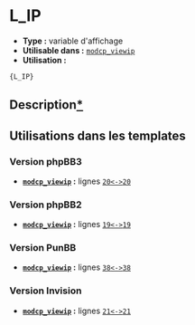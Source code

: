 # L_IP
* __Type :__ variable d'affichage
* __Utilisable dans :__ [`modcp_viewip`](../tpl/modcp_viewip.md#readme)
* __Utilisation :__

```html
{L_IP}
```

## Description[*](https://fa-tvars.appspot.com/var/L_IP)
## Utilisations dans les templates

### Version phpBB3
* __[`modcp_viewip`](../tpl/modcp_viewip.md#readme) :__ lignes [`20`](../src/prosilver/modcp_viewip.tpl#L20)[`<->`](../src/prosilver/modcp_viewip.tpl#L20-L20)[`20`](../src/prosilver/modcp_viewip.tpl#L20)

### Version phpBB2
* __[`modcp_viewip`](../tpl/modcp_viewip.md#readme) :__ lignes [`19`](../src/subsilver/modcp_viewip.tpl#L19)[`<->`](../src/subsilver/modcp_viewip.tpl#L19-L19)[`19`](../src/subsilver/modcp_viewip.tpl#L19)

### Version PunBB
* __[`modcp_viewip`](../tpl/modcp_viewip.md#readme) :__ lignes [`38`](../src/punbb/modcp_viewip.tpl#L38)[`<->`](../src/punbb/modcp_viewip.tpl#L38-L38)[`38`](../src/punbb/modcp_viewip.tpl#L38)

### Version Invision
* __[`modcp_viewip`](../tpl/modcp_viewip.md#readme) :__ lignes [`21`](../src/invision/modcp_viewip.tpl#L21)[`<->`](../src/invision/modcp_viewip.tpl#L21-L21)[`21`](../src/invision/modcp_viewip.tpl#L21)

